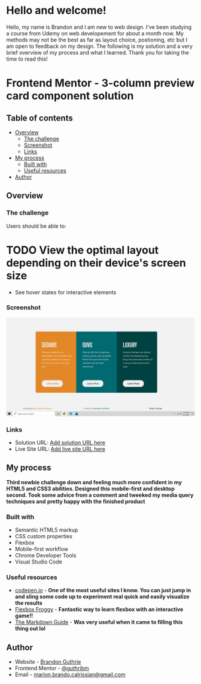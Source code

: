 # Hello and welcome!
Hello, my name is Brandon and I am new to web design. I've been studying a course from Udemy on web developement for about a month now.
My methods may not be the best as far as layout choice, postioning, etc but I am open to feedback on my design. The following is my solution 
and a very brief overview of my process and what I learned. Thank you for taking the time to read this!


# Frontend Mentor - 3-column preview card component solution

## Table of contents

- [Overview](#overview)
  - [The challenge](#the-challenge)
  - [Screenshot](#screenshot)
  - [Links](#links)
- [My process](#my-process)
  - [Built with](#built-with)  
  - [Useful resources](#useful-resources)
- [Author](#author)




## Overview

### The challenge

Users should be able to:

# TODO View the optimal layout depending on their device's screen size

- See hover states for interactive elements

### Screenshot

![](./images/desktop-design.png)



### Links

- Solution URL: [Add solution URL here](https://your-solution-url.com)
- Live Site URL: [Add live site URL here](https://your-live-site-url.com)

## My process

**Third newbie challenge down and feeling much more confident in my HTML5 and CSS3 abilities. Designed this**
**mobile-first and desktop second. Took some advice from a comment and tweeked my media query techniques and**
**pretty happy with the finished product**

### Built with

- Semantic HTML5 markup
- CSS custom properties
- Flexbox
- Mobile-first workflow
- Chrome Developer Tools
- Visual Studio Code


### Useful resources

- [codepen.io](https://codepen.io/pen/) - **One of the most useful sites I know. You can just jump in and sling some code up to experiment real quick and easily visualize the results**
- [Flexbox Froggy](http://flexboxfroggy.com/) - **Fantastic way to learn flexbox with an interactive game!!**
- [The Markdown Guide](https://www.markdownguide.org/) - **Was very useful when it came to filling this thing out lol**


## Author

- Website - [Brandon Guthrie](https://guthribm.github.io/cv/)
- Frontend Mentor - [@guthribm](https://www.frontendmentor.io/profile/guthribm)
- Email - marlon.brando.calrissian@gmail.com


